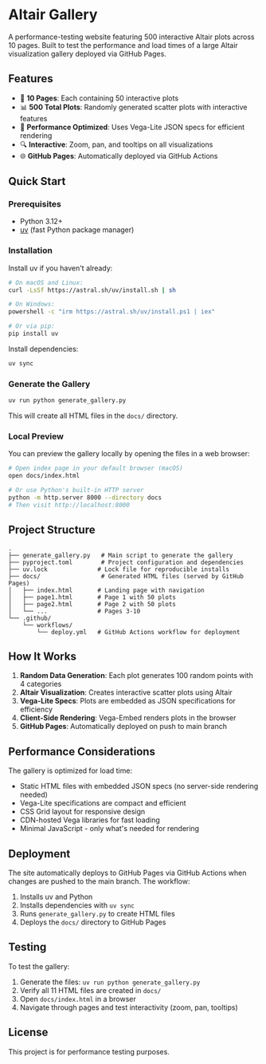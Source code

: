# Altair Gallery

A performance-testing website featuring 500 interactive Altair plots across 10 pages. Built to test the performance and load times of a large Altair visualization gallery deployed via GitHub Pages.

## Features

- 🎨 **10 Pages**: Each containing 50 interactive plots
- 📊 **500 Total Plots**: Randomly generated scatter plots with interactive features
- 🚀 **Performance Optimized**: Uses Vega-Lite JSON specs for efficient rendering
- 🔍 **Interactive**: Zoom, pan, and tooltips on all visualizations
- 🌐 **GitHub Pages**: Automatically deployed via GitHub Actions

## Quick Start

### Prerequisites

- Python 3.12+
- [uv](https://github.com/astral-sh/uv) (fast Python package manager)

### Installation

Install uv if you haven't already:

```bash
# On macOS and Linux:
curl -LsSf https://astral.sh/uv/install.sh | sh

# On Windows:
powershell -c "irm https://astral.sh/uv/install.ps1 | iex"

# Or via pip:
pip install uv
```

Install dependencies:

```bash
uv sync
```

### Generate the Gallery

```bash
uv run python generate_gallery.py
```

This will create all HTML files in the `docs/` directory.

### Local Preview

You can preview the gallery locally by opening the files in a web browser:

```bash
# Open index page in your default browser (macOS)
open docs/index.html

# Or use Python's built-in HTTP server
python -m http.server 8000 --directory docs
# Then visit http://localhost:8000
```

## Project Structure

```
.
├── generate_gallery.py   # Main script to generate the gallery
├── pyproject.toml        # Project configuration and dependencies
├── uv.lock              # Lock file for reproducible installs
├── docs/                 # Generated HTML files (served by GitHub Pages)
│   ├── index.html       # Landing page with navigation
│   ├── page1.html       # Page 1 with 50 plots
│   ├── page2.html       # Page 2 with 50 plots
│   └── ...              # Pages 3-10
└── .github/
    └── workflows/
        └── deploy.yml   # GitHub Actions workflow for deployment
```

## How It Works

1. **Random Data Generation**: Each plot generates 100 random points with 4 categories
2. **Altair Visualization**: Creates interactive scatter plots using Altair
3. **Vega-Lite Specs**: Plots are embedded as JSON specifications for efficiency
4. **Client-Side Rendering**: Vega-Embed renders plots in the browser
5. **GitHub Pages**: Automatically deployed on push to main branch

## Performance Considerations

The gallery is optimized for load time:

- Static HTML files with embedded JSON specs (no server-side rendering needed)
- Vega-Lite specifications are compact and efficient
- CSS Grid layout for responsive design
- CDN-hosted Vega libraries for fast loading
- Minimal JavaScript - only what's needed for rendering

## Deployment

The site automatically deploys to GitHub Pages via GitHub Actions when changes are pushed to the main branch. The workflow:

1. Installs uv and Python
2. Installs dependencies with `uv sync`
3. Runs `generate_gallery.py` to create HTML files
4. Deploys the `docs/` directory to GitHub Pages

## Testing

To test the gallery:

1. Generate the files: `uv run python generate_gallery.py`
2. Verify all 11 HTML files are created in `docs/`
3. Open `docs/index.html` in a browser
4. Navigate through pages and test interactivity (zoom, pan, tooltips)

## License

This project is for performance testing purposes.
